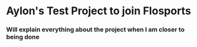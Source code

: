 # Aylon's Test Project to join Flosports

### Will explain everything about the project when I am closer to being done